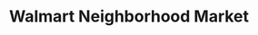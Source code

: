---
title: "Walmart Neighborhood Market"
url: /houston/walmart-neighborhood-market/
shop: Supermarkt
---
